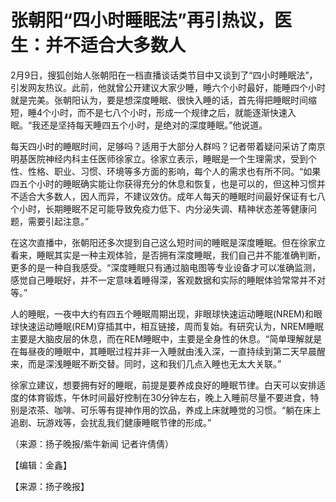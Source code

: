 # 张朝阳“四小时睡眠法”再引热议，医生：并不适合大多数人

2月9日，搜狐创始人张朝阳在一档直播谈话类节目中又谈到了“四小时睡眠法”，引发网友热议。此前，他就曾公开建议大家少睡，睡六个小时最好，能睡四个小时就是完美。张朝阳认为，要是想深度睡眠、很快入睡的话，首先得把睡眠时间缩短，睡4个小时，而不是七八个小时，形成一个规律之后，就能逐渐快速入眠。“我还是坚持每天睡四五个小时，是绝对的深度睡眠。”他说道。

每天四小时的睡眠时间，足够吗？适用于大部分人群吗？记者带着疑问采访了南京明基医院神经内科主任医师徐家立。徐家立表示，睡眠是一个生理需求，受到个性、性格、职业、习惯、环境等多方面的影响，每个人的需求也有所不同。“如果四五个小时的睡眠确实能让你获得充分的休息和恢复，也是可以的，但这种习惯并不适合大多数人，因人而异，不建议效仿。成年人每天的睡眠时间最好保证有七八个小时，长期睡眠不足可能导致免疫力低下、内分泌失调、精神状态差等健康问题，需要引起注意。”

在这次直播中，张朝阳还多次提到自己这么短时间的睡眠是深度睡眠。但在徐家立看来，睡眠其实是一种主观体验，是否拥有深度睡眠，我们自己并不能准确判断，更多的是一种自我感受。“深度睡眠只有通过脑电图等专业设备才可以准确监测，感觉自己睡眠好，并不一定意味着睡得深，客观数据和实际的睡眠体验常常并不对等。”

人的睡眠，一夜中大约有四五个睡眠周期出现，非眼球快速运动睡眠(NREM)和眼球快速运动睡眠(REM)穿插其中，相互链接，周而复始。有研究认为，NREM睡眠主要是大脑皮层的休息，而在REM睡眠中，主要是全身性的休息。“简单理解就是在每昼夜的睡眠中，其睡眠过程并非一入睡就由浅入深，一直持续到第二天早晨醒来，而是深浅睡眠不断交替。同时，这和我们几点入睡也无太大关联。”

徐家立建议，想要拥有好的睡眠，前提是要养成良好的睡眠节律。白天可以安排适度的体育锻炼，午休时间最好控制在30分钟左右，晚上入睡前尽量不要进食，特别是浓茶、咖啡、可乐等有提神作用的饮品，养成上床就睡觉的习惯。“躺在床上追剧、玩游戏等，会扰乱我们健康睡眠节律的形成。”

（来源：扬子晚报/紫牛新闻 记者许倩倩）

【编辑：金鑫】

【来源：扬子晚报】


